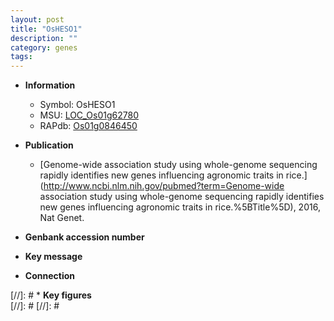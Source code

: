 ```yaml
---
layout: post
title: "OsHESO1"
description: ""
category: genes
tags: 
---
```


* **Information**  
    + Symbol: OsHESO1  
    + MSU: [LOC_Os01g62780](http://rice.plantbiology.msu.edu/cgi-bin/ORF_infopage.cgi?orf=LOC_Os01g62780)  
    + RAPdb: [Os01g0846450](http://rapdb.dna.affrc.go.jp/viewer/gbrowse_details/irgsp1?name=Os01g0846450)  

* **Publication**  
    + [Genome-wide association study using whole-genome sequencing rapidly identifies new genes influencing agronomic traits in rice.](http://www.ncbi.nlm.nih.gov/pubmed?term=Genome-wide association study using whole-genome sequencing rapidly identifies new genes influencing agronomic traits in rice.%5BTitle%5D), 2016, Nat Genet.

* **Genbank accession number**  

* **Key message**  

* **Connection**  

[//]: # * **Key figures**  
[//]: # 
[//]: # 
